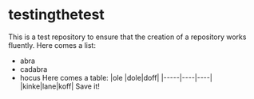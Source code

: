 # testingthetest

This is a test repository to ensure that the creation of a repository works 
fluently. Here comes a list:
- abra
- cadabra
- hocus
Here comes a table:
|ole  |dole|doff|
|-----|----|----|
|kinke|lane|koff|
Save it!